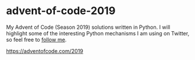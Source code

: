# advent-of-code-2019
My Advent of Code (Season 2019) solutions written in Python. I will highlight some of the interesting Python mechanisms I am using on Twitter, so feel free to [follow me](https://twitter.com/Dementophobia).

https://adventofcode.com/2019
